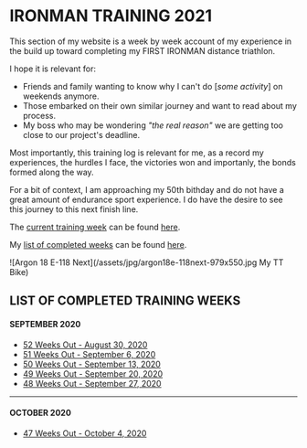 # IRONMAN TRAINING 2021

This section of my website is a week by week account of my
experience in the build up toward completing my FIRST IRONMAN 
distance triathlon.

I hope it is relevant for:

* Friends and family wanting to know why I can't do [_some activity_] on weekends anymore.
* Those embarked on their own similar journey and want to read about my process.
* My boss who may be wondering _"the real reason"_ we are getting too close to our project's deadline.

Most importantly, this training log is relevant for me, as a 
record my experiences, the hurdles I face, the victories won 
and importanly, the bonds formed along the way.

For a bit of context, I am approaching my 50th bithday and do 
not have a great amount of endurance sport experience.  I do
have the desire to see this journey to this next finish line.

The [current training week](latest) can be found [here](latest).

My [list of completed weeks](javascript:flkty.select(3);) can be found [here](javascript:flkty.select(3);).

![Argon 18 E-118 Next](/assets/jpg/argon18e-118next-979x550.jpg My TT Bike)

## LIST OF COMPLETED TRAINING WEEKS

#### SEPTEMBER 2020
<ul class="iconlist">
<li class="page"><a href="ironman2021-52weeksout">52 Weeks Out - August 30, 2020</a></li>
<li class="page"><a href="ironman2021-51weeksout">51 Weeks Out - September 6, 2020</a></li>
<li class="page"><a href="ironman2021-50weeksout">50 Weeks Out - September 13, 2020</a></li>
<li class="page"><a href="ironman2021-49weeksout">49 Weeks Out - September 20, 2020</a></li>
<li class="page"><a href="ironman2021-48weeksout">48 Weeks Out - September 27, 2020</a></li>
</ul>

---

#### OCTOBER 2020
<ul class="iconlist">
<li class="page"><a href="ironman2021-47weeksout">47 Weeks Out - October 4, 2020</a></li>
</ul>
<!--og:title: IRONMAN Training 2021-->
<!--og:image: /assets/og/argon18e-118next.jpg-->
<!--description: My training log is a series of weekly updates aimed at sharing my experience as I build toward completing my first IRONMAN distance triathon.-->
